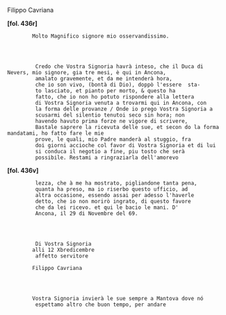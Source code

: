 Filippo Cavriana





        
        
        
**[fol. 436r]**


        
            

            Molto Magnifico signore mio osservandissimo.
        


        
             Credo che Vostra Signoria havrà inteso, che il Duca di Nevers, mio signore, gia tre mesi, è qui in Ancona,
             amalato gravemente, et da me intenderà hora,
             che io son vivo, (bontà di Dio), doppò l'essere  sta-
             to lasciato, et pianto per morto, & questo ha
             fatto, che io non ho potuto rispondere alla lettera
             di Vostra Signoria venuta a trovarmi qui in Ancona, con
             la forma delle provanze / Onde io prego Vostra Signoria a
             scusarmi del silentio tenutoi seco sin hora; non
             havendo havuto prima forze ne vigore di scrivere,
             Bastale saprere la ricevuta delle sue, et secon do la forma mandatami, ho fatto fare le mie
             prove, le quali, mio Padre manderà al stuggio, fra
             doi giorni accioche col favor di Vostra Signoria et di lui
             si conduca il negotio a fine, piu tosto che serà
             possibile. Restami a ringraziarla dell'amorevo
        


            
**[fol. 436v]**


        
             lezza, che à me ha mostrato, pigliandone tanta pena,
             quanta ha preso, ma io riserbo questo ufficio, ad
             altra occasione, essendo assai per adesso l'haverle
             detto, che io non morirò ingrato, di questo favore
             che da lei ricevo. et qui le bacio le mani. D'
             Ancona, il 29 di Novembre del 69.
        


            
             Di Vostra Signoria
            alli 12 Xbredicembre
             affetto servitore
             
            Filippo Cavriana
        


        
            Vostra Signoria invierà le sue sempre a Mantova dove nó
             espettamo altro che buon tempo, per andare


        
        
        
    